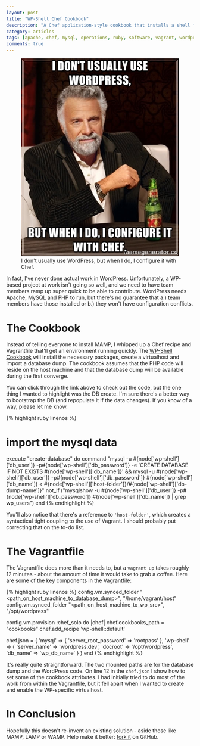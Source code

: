 ```yaml
---
layout: post
title: "WP-Shell Chef Cookbook"
description: "A Chef application-style cookbook that installs a shell for WordPress"
category: articles
tags: [apache, chef, mysql, operations, ruby, software, vagrant, wordpress]
comments: true
---
```


<div class="center">
  <figure>
    <a href="/images/wp-shell-meme.jpg"><img src="/images/wp-shell-meme.jpg"></a>
    <figcaption>I don't usually use WordPress, but when I do, I configure it with Chef.</figcaption>
  </figure>
</div>

In fact, I've never done actual work in WordPress.  Unfortunately, a WP-based project at work isn't going so well, and we need to have team members ramp up super quick to be able to contribute.  WordPress needs Apache, MySQL and PHP to run, but there's no guarantee that a.) team members have those installed or b.) they won't have configuration conflicts.

# The Cookbook
Instead of telling everyone to install MAMP, I whipped up a Chef recipe and Vagrantfile that'll get an environment running quickly.  The [WP-Shell Cookbook](https://github.com/LanyonM/wp-shell) will install the necessary packages, create a virtualhost and import a database dump.  The cookbook assumes that the PHP code will reside on the host machine and that the database dump will be available during the first converge.

You can click through the link above to check out the code, but the one thing I wanted to highlight was the DB create.  I'm sure there's a better way to bootstrap the DB (and repopulate it if the data changes).  If you know of a way, please let me know.

{% highlight ruby linenos %}
# import the mysql data
execute "create-database" do
  command "mysql -u #{node['wp-shell']['db_user']} -p#{node['wp-shell']['db_password']} -e 'CREATE DATABASE IF NOT EXISTS #{node['wp-shell']['db_name']}' && mysql -u #{node['wp-shell']['db_user']} -p#{node['wp-shell']['db_password']} #{node['wp-shell']['db_name']} < #{node['wp-shell']['host-folder']}/#{node['wp-shell']['db-dump-name']}"
  not_if ("mysqlshow -u #{node['wp-shell']['db_user']} -p#{node['wp-shell']['db_password']} #{node['wp-shell']['db_name']} | grep wp_users")
end
{% endhighlight %}

You'll also notice that there's a reference to `'host-folder'`, which creates a syntactical tight coupling to the use of Vagrant.  I should probably put correcting that on the to-do list.

# The Vagrantfile
The Vagrantfile does more than it needs to, but a `vagrant up` takes roughly 12 minutes - about the amount of time it would take to grab a coffee.  Here are some of the key components in the Vagrantfile:

{% highlight ruby linenos %}
config.vm.synced_folder "<path_on_host_machine_to_database_dump>", "/home/vagrant/host"
config.vm.synced_folder "<path_on_host_machine_to_wp_src>", "/opt/wordpress"

config.vm.provision :chef_solo do |chef|
  chef.cookbooks_path = "cookbooks"
  chef.add_recipe 'wp-shell::default'

  chef.json = {
    'mysql' => {
      'server_root_password' => 'rootpass'
    },
    'wp-shell' => {
      'server_name' => 'wordpress.dev',
      'docroot' => '/opt/wordpress',
      'db_name' => 'wp_db_name'
    }
  }
end
{% endhighlight %}

It's really quite straightforward.  The two mounted paths are for the database dump and the WordPress code.  On line 12 in the `chef.json` I show how to set some of the cookbook attributes.  I had initially tried to do most of the work from within the Vagrantfile, but it fell apart when I wanted to create and enable the WP-specific virtualhost.

# In Conclusion
Hopefully this doesn't re-invent an existing solution - aside those like MAMP, LAMP or WAMP.  Help make it better: [fork it](https://github.com/LanyonM/wp-shell/fork) on GitHub.

